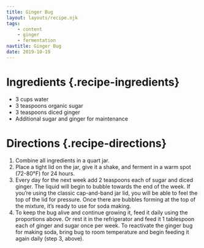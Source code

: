 ```yaml
---
title: Ginger Bug
layout: layouts/recipe.njk
tags:
    - content
    - ginger
    - fermentation 
navtitle: Ginger Bug
date: 2019-10-19
---
```

# Ingredients {.recipe-ingredients}

* 3 cups water
* 3 teaspoons organic sugar
* 3 teaspoons diced ginger
* Additional sugar and ginger for maintenance

# Directions {.recipe-directions}

1. Combine all ingredients in a quart jar.
2. Place a tight lid on the jar, give it a shake, and ferment in a warm spot (72-80°F) for 24 hours.
3. Every day for the next week add 2 teaspoons each of sugar and diced ginger. The liquid will begin to bubble towards the end of the week. If you’re using the classic cap-and-band jar lid, you will be able to feel the top of the lid for pressure. Once there are bubbles forming at the top of the mixture, it’s ready to use for soda making.
4. To keep the bug alive and continue growing it, feed it daily using the proportions above. Or rest it in the refrigerator and feed it 1 tablespoon each of ginger and sugar once per week. To reactivate the ginger bug for making soda, bring bug to room temperature and begin feeding it again daily (step 3, above).

